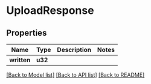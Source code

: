 # UploadResponse

## Properties

Name | Type | Description | Notes
------------ | ------------- | ------------- | -------------
**written** | **u32** |  | 

[[Back to Model list]](../README.md#documentation-for-models) [[Back to API list]](../README.md#documentation-for-api-endpoints) [[Back to README]](../README.md)


